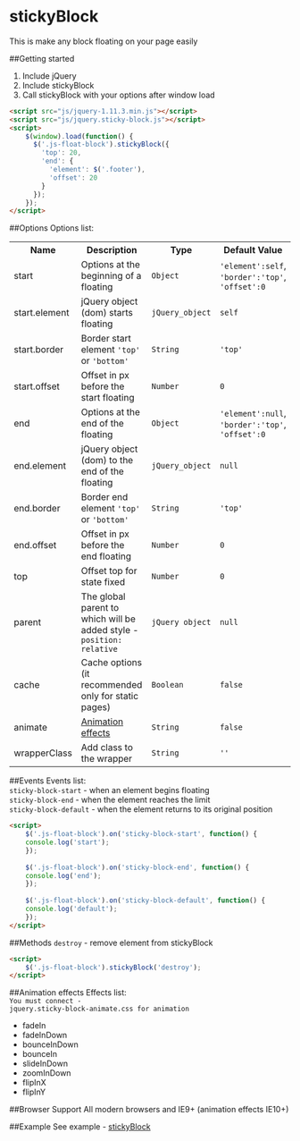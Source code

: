 stickyBlock
===============
This is make any block floating on your page easily

##Getting started
1. Include jQuery
2. Include stickyBlock
3. Call stickyBlock with your options after window load
```html
<script src="js/jquery-1.11.3.min.js"></script>
<script src="js/jquery.sticky-block.js"></script>
<script>
    $(window).load(function() {
      $('.js-float-block').stickyBlock({
        'top': 20,
        'end': {
          'element': $('.footer'),
          'offset': 20
        }
      });
    });
</script>
```

##Options
Options list:
<table>
    <tr>
      <th>Name</td>
      <th>Description</th>
      <th>Type</th>
      <th>Default Value</th>
    </tr>
    <tr>
      <td>start</td>
      <td>Options at the beginning of a floating</td>
      <td><code>Object</code></td>
      <td>
        <code>'element':self</code>,<br>
        <code>'border':'top'</code>,<br>
        <code>'offset':0</code>
      </td>
    </tr>
    <tr>
      <td>start.element</td>
      <td>jQuery object (dom) starts floating</td>
      <td><code>jQuery_object</code></td>
      <td><code>self</code></td>
    </tr>
    <tr>
      <td>start.border</td>
      <td>Border start element <code>'top'</code> or <code>'bottom'</code></td>
      <td><code>String</code></td>
      <td><code>'top'</code></td>
    </tr>
    <tr>
      <td>start.offset</td>
      <td>Оffset in px before the start floating</td>
      <td><code>Number</code></td>
      <td><code>0</code></td>
    </tr>
    <tr>
      <td>end</td>
      <td>Options at the end of the floating</td>
      <td><code>Object</code></td>
      <td>
        <code>'element':null</code>,<br>
        <code>'border':'top'</code>,<br>
        <code>'offset':0</code>
      </td>
    </tr>
    <tr>
      <td>end.element</td>
      <td>jQuery object (dom) to the end of the floating</td>
      <td><code>jQuery_object</code></td>
      <td><code>null</code></td>
    </tr>
    <tr>
      <td>end.border</td>
      <td>Border end element <code>'top'</code> or <code>'bottom'</code></td>
      <td><code>String</code></td>
      <td><code>'top'</code></td>
    </tr>
    <tr>
      <td>end.offset</td>
      <td>Оffset in px before the end floating</td>
      <td><code>Number</code></td>
      <td><code>0</code></td>
    </tr>
    <tr>
      <td>top</td>
      <td>Offset top for state fixed</td>
      <td><code>Number</code></td>
      <td><code>0</code></td>
    </tr>
    <tr>
      <td>parent</td>
      <td>The global parent to which will be added style - <code>position: relative</code></td>
      <td><code>jQuery object</code></td>
      <td><code>null</code></td>
    </tr>
    <tr>
      <td>cache</td>
      <td>Сache options (it recommended only for static pages)</td>
      <td><code>Boolean</code></td>
      <td><code>false</code></td>
    </tr>
    <tr>
      <td>animate</td>
      <td><a href="#animation-effects">Animation effects</a></td>
      <td><code>String</code></td>
      <td><code>false</code></td>
    </tr>
    <tr>
      <td>wrapperClass</td>
      <td>Add class to the wrapper</td>
      <td><code>String</code></td>
      <td><code>''</code></td>
    </tr>
</table>

##Events
Events list:<br>
<code>sticky-block-start</code> - when an element begins floating<br>
<code>sticky-block-end</code> - when the element reaches the limit<br>
<code>sticky-block-default</code> - when the element returns to its original position
```html
<script>
    $('.js-float-block').on('sticky-block-start', function() {
    console.log('start');
    });
    
    $('.js-float-block').on('sticky-block-end', function() {
    console.log('end');
    });
    
    $('.js-float-block').on('sticky-block-default', function() {
    console.log('default');
    });
</script>
```

##Methods
<code>destroy</code> - remove element from stickyBlock
```html
<script>
    $('.js-float-block').stickyBlock('destroy');
</script>
```

##Animation effects
Effects list:<br>
 <code>You must connect - jquery.sticky-block-animate.css for animation</code> 
- fadeIn
- fadeInDown
- bounceInDown
- bounceIn
- slideInDown
- zoomInDown
- flipInX
- flipInY

##Browser Support
All modern browsers and IE9+ (animation effects IE10+)

##Example
See example - <a href="https://m-ulyanov.github.io/stickyblock/demo/">stickyBlock</a>
